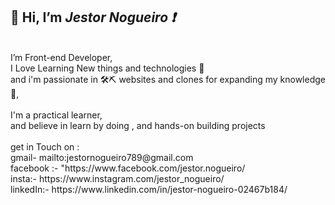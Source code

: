 <h2>👋 Hi, I’m <i><b>Jestor Nogueiro ❗</b></i></h2></br>
I’m Front-end Developer,</br>  I Love Learning New things and technologies 📝 </br>
and i'm passionate in 🛠⛏ websites and clones for expanding my knowledge 🤩,  
</br></br>
 I'm a practical learner,
 </br>and believe in learn by doing , and hands-on building projects 
</br></br>
get in Touch on :</br>
gmail-  mailto:jestornogueiro789@gmail.com
</br>
facebook :- "https://www.facebook.com/jestor.nogueiro/
</br>
insta:- https://www.instagram.com/jestor_nogueiro/
</br>
linkedIn:- https://www.linkedin.com/in/jestor-nogueiro-02467b184/
</br>

